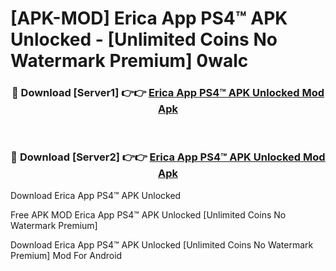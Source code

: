 # [APK-MOD] Erica App PS4™ APK Unlocked - [Unlimited Coins No Watermark Premium] 0walc



<div align="center">
<h3>🔴 Download [Server1] 👉👉 <a href="https://momento.my/?title=Erica_App_PS4™_APK_Unlocked">Erica App PS4™ APK Unlocked Mod Apk</a></h3><br>

<h3>🔴 Download [Server2] 👉👉 <a href="https://momento.my/?title=Erica_App_PS4™_APK_Unlocked">Erica App PS4™ APK Unlocked Mod Apk</a></h3>
</div>



Download Erica App PS4™ APK Unlocked 

Free APK MOD Erica App PS4™ APK Unlocked [Unlimited Coins No Watermark Premium]

Download Erica App PS4™ APK Unlocked [Unlimited Coins No Watermark Premium] Mod For Android
